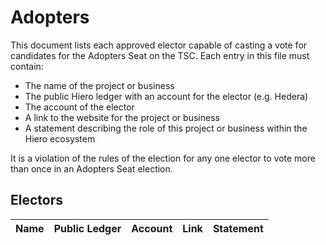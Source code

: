 # Adopters

This document lists each approved elector capable of casting a vote for candidates for the Adopters Seat on the TSC.
Each entry in this file must contain:
- The name of the project or business
- The public Hiero ledger with an account for the elector (e.g. Hedera)
- The account of the elector
- A link to the website for the project or business
- A statement describing the role of this project or business within the Hiero ecosystem

It is a violation of the rules of the election for any one elector to vote more than once in an Adopters Seat election.

## Electors

| Name                     | Public Ledger | Account       | Link                          | Statement                               |
|--------------------------|---------------|---------------|-------------------------------|-----------------------------------------|
